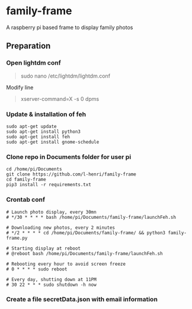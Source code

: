 # family-frame
A raspberry pi based frame to display family photos

## Preparation

### Open lightdm conf
> sudo nano /etc/lightdm/lightdm.conf

Modify line

> xserver-command=X -s 0 dpms

### Update & installation of feh
```
sudo apt-get update
sudo apt-get install python3
sudo apt-get install feh
sudo apt-get install gnome-schedule

```

### Clone repo in Documents folder for user pi
```
cd /home/pi/Documents
git clone https://github.com/l-henri/family-frame
cd family-frame
pip3 install -r requirements.txt
```
### Crontab conf

```
# Launch photo display, every 30mn
# */30 * * * * bash /home/pi/Documents/family-frame/launchFeh.sh

# Downloading new photos, every 2 minutes
# */2 * * * * cd /home/pi/Documents/family-frame/ && python3 family-frame.py

# Starting display at reboot
# @reboot bash /home/pi/Documents/family-frame/launchFeh.sh

# Rebooting every hour to avoid screen freeze
# 0 * * * * sudo reboot

# Every day, shutting down at 11PM
# 30 22 * * * sudo shutdown -h now
```
### Create a file secretData.json with email information


